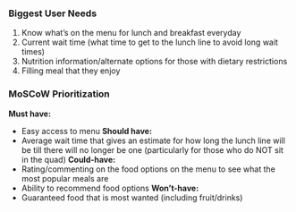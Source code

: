 ### Biggest User Needs
1. Know what’s on the menu for lunch and breakfast everyday
2. Current wait time (what time to get to the lunch line to avoid long wait times)
3. Nutrition information/alternate options for those with dietary restrictions
4. Filling meal that they enjoy

### MoSCoW Prioritization
**Must have:**
- Easy access to menu
**Should have:**
 - Average wait time that gives an estimate for how long the lunch line will be till there will no longer be one (particularly for those who do NOT sit in the quad) 
**Could-have:**
 - Rating/commenting on the food options on the menu to see what the most popular meals are
 - Ability to recommend food options
**Won’t-have:**
 - Guaranteed food that is most wanted (including fruit/drinks)
